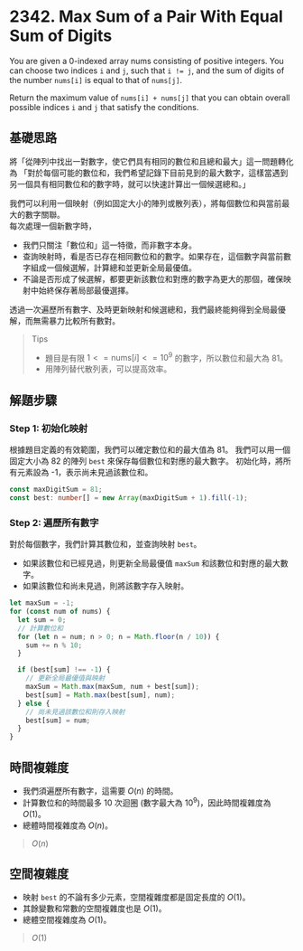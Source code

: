 # 2342. Max Sum of a Pair With Equal Sum of Digits

You are given a 0-indexed array nums consisting of positive integers. 
You can choose two indices `i` and `j`, such that `i != j`, and 
the sum of digits of the number `nums[i]` is equal to that of `nums[j]`.

Return the maximum value of `nums[i] + nums[j]` that 
you can obtain overall possible indices `i` and `j` that satisfy the conditions.

## 基礎思路

將「從陣列中找出一對數字，使它們具有相同的數位和且總和最大」這一問題轉化為
「對於每個可能的數位和，我們希望記錄下目前見到的最大數字，這樣當遇到另一個具有相同數位和的數字時，就可以快速計算出一個候選總和。」

我們可以利用一個映射（例如固定大小的陣列或散列表），將每個數位和與當前最大的數字關聯。  
每次處理一個新數字時，
- 我們只關注「數位和」這一特徵，而非數字本身。
- 查詢映射時，看是否已存在相同數位和的數字。如果存在，這個數字與當前數字組成一個候選解，計算總和並更新全局最優值。
- 不論是否形成了候選解，都要更新該數位和對應的數字為更大的那個，確保映射中始終保存著局部最優選擇。

透過一次遍歷所有數字、及時更新映射和候選總和，我們最終能夠得到全局最優解，而無需暴力比較所有數對。

> Tips
> - 題目是有限 $1 <= \text{nums}[i] <= 10^9$ 的數字，所以數位和最大為 81。
> - 用陣列替代散列表，可以提高效率。

## 解題步驟

### Step 1: 初始化映射

根據題目定義的有效範圍，我們可以確定數位和的最大值為 81。
我們可以用一個固定大小為 82 的陣列 `best` 來保存每個數位和對應的最大數字。
初始化時，將所有元素設為 -1，表示尚未見過該數位和。

```typescript
const maxDigitSum = 81;
const best: number[] = new Array(maxDigitSum + 1).fill(-1);
```

### Step 2: 遍歷所有數字

對於每個數字，我們計算其數位和，並查詢映射 `best`。
- 如果該數位和已經見過，則更新全局最優值 `maxSum` 和該數位和對應的最大數字。
- 如果該數位和尚未見過，則將該數字存入映射。

```typescript
let maxSum = -1;
for (const num of nums) {
  let sum = 0;
  // 計算數位和
  for (let n = num; n > 0; n = Math.floor(n / 10)) {
    sum += n % 10;
  }

  if (best[sum] !== -1) {
    // 更新全局最優值與映射
    maxSum = Math.max(maxSum, num + best[sum]);
    best[sum] = Math.max(best[sum], num);
  } else {
    // 尚未見過該數位和則存入映射
    best[sum] = num;
  }
}
```

## 時間複雜度
- 我們須遍歷所有數字，這需要 $O(n)$ 的時間。
- 計算數位和的時間最多 10 次迴圈 (數字最大為 $10^9$)，因此時間複雜度為 $O(1)$。
- 總體時間複雜度為 $O(n)$。

> $O(n)$

## 空間複雜度
- 映射 `best` 的不論有多少元素，空間複雜度都是固定長度的 $O(1)$。
- 其餘變數和常數的空間複雜度也是 $O(1)$。
- 總體空間複雜度為 $O(1)$。

> $O(1)$
